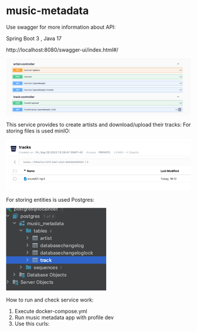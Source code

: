 # music-metadata

Use swagger for more information about API:

Spring Boot 3 , Java 17

http://localhost:8080/swagger-ui/index.html#/

![img.png](img.png)

This service provides to create artists and download/upload their tracks:
For storing files is used minIO:

![img_1.png](img_1.png)

For storing entities is used Postgres:

![img_2.png](img_2.png)

How to run and check service work:

1. Execute docker-compose.yml
2. Run music metadata app with profile dev
3. Use this curls:





